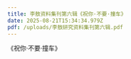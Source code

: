 ```yaml
---
title: 李敖资料集刊第六辑《祝你·不要·撞车》
date: 2025-08-21T15:34:34.979Z
pdf: /uploads/李敖研究资料集刊第六辑.pdf
---
```

《祝你·不要·撞车》